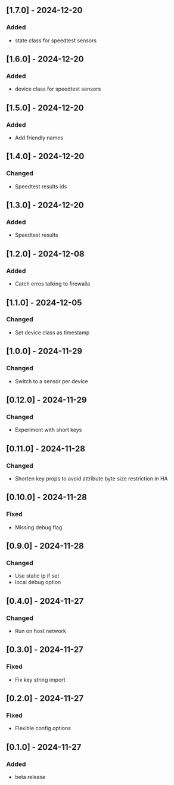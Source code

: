 ## [1.7.0] - 2024-12-20

### Added

- state class for speedtest sensors

## [1.6.0] - 2024-12-20

### Added

- device class for speedtest sensors

## [1.5.0] - 2024-12-20

### Added

- Add friendly names

## [1.4.0] - 2024-12-20

### Changed

- Speedtest results ids

## [1.3.0] - 2024-12-20

### Added

- Speedtest results

## [1.2.0] - 2024-12-08

### Added

- Catch erros talking to firewalla

## [1.1.0] - 2024-12-05

### Changed

- Set device class as timestamp

## [1.0.0] - 2024-11-29

### Changed

- Switch to a sensor per device

## [0.12.0] - 2024-11-29

### Changed

- Experiment with short keys

## [0.11.0] - 2024-11-28

### Changed

- Shorten key props to avoid attribute byte size restriction in HA

## [0.10.0] - 2024-11-28

### Fixed

- Missing debug flag

## [0.9.0] - 2024-11-28

### Changed

- Use static ip if set
- local debug option

## [0.4.0] - 2024-11-27

### Changed

- Run on host network

## [0.3.0] - 2024-11-27

### Fixed

- Fix key string import

## [0.2.0] - 2024-11-27

### Fixed

- Flexible config options

## [0.1.0] - 2024-11-27

### Added

- beta release
